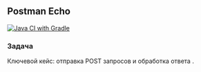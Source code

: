 ## Postman Echo
[![Java CI with Gradle](https://github.com/aeontal/aqa-2.1.2/actions/workflows/gradle.yml/badge.svg?branch=main)](https://github.com/aeontal/aqa-2.1.2/actions/workflows/gradle.yml)

### Задача
Ключевой кейс: отправка POST запросов и обработка ответа .




